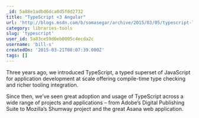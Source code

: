 ```yaml
---
_id: 5a88e1adbd6dca0d5f0d2732
title: "TypeScript <3 Angular"
url: 'http://blogs.msdn.com/b/somasegar/archive/2015/03/05/typescript-lt-3-angular.aspx'
category: libraries-tools
slug: 'typescript'
user_id: 5a83ce59d6eb0005c4ecda2c
username: 'bill-s'
createdOn: '2015-03-21T08:07:39.000Z'
tags: []
---
```


Three years ago, we introduced TypeScript, a typed superset of JavaScript for application development at scale offering compile-time type checking and richer tooling integration.

Since then, we’ve seen great adoption and usage of TypeScript across a wide range of projects and applications – from Adobe’s Digital Publishing Suite to Mozilla’s Shumway project and the great Asana web application. 
